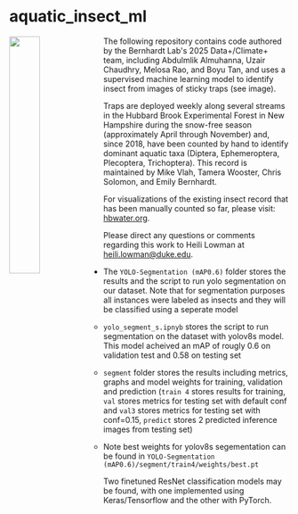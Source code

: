 # aquatic_insect_ml

<img align="left" width="33%" src="Fall_2024_Diptera_Hubbard_Brook.png">

The following repository contains code authored by the Bernhardt Lab's 2025 Data+/Climate+ team, including Abdulmlik Almuhanna, Uzair Chaudhry, Melosa Rao, and Boyu Tan, and uses a supervised machine learning model to identify insect from images of sticky traps (see image). 

Traps are deployed weekly along several streams in the Hubbard Brook Experimental Forest in New Hampshire during the snow-free season (approximately April through November) and, since 2018, have been counted by hand to identify dominant aquatic taxa (Diptera, Ephemeroptera, Plecoptera, Trichoptera). This record is maintained by Mike Vlah, Tamera Wooster, Chris Solomon, and Emily Bernhardt.

For visualizations of the existing insect record that has been manually counted so far, please visit: [hbwater.org](hbwater.org).

Please direct any questions or comments regarding this work to Heili Lowman at heili.lowman@duke.edu.

- The `YOLO-Segmentation (mAP0.6)` folder stores the results and the script to run yolo segmentation on our dataset. Note that for segmentation purposes all instances were labeled as insects and they will be classified using a seperate model

    - `yolo_segment_s.ipnyb` stores the script to run segmentation on the dataset with yolov8s model. This model acheived an mAP of rougly 0.6 on validation test and 0.58 on testing set

    - `segment` folder stores the results including metrics, graphs and model weights for training, validation and prediction (`train 4` stores results for training, `val` stores metrics for testing set with default conf and `val3` stores metrics for testing set with conf=0.15, `predict` stores 2 predicted inference images from testing set)

    - Note best weights for yolov8s segementation can be found in `YOLO-Segmentation (mAP0.6)/segment/train4/weights/best.pt`

Two finetuned ResNet classification models may be found, with one implemented using Keras/Tensorflow and the other with PyTorch. 
